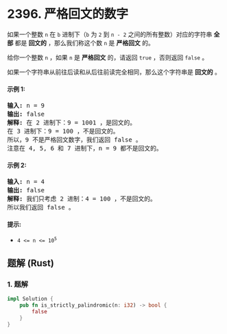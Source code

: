 # 2396. 严格回文的数字
如果一个整数 `n` 在 `b` 进制下（`b` 为 `2` 到 `n - 2` 之间的所有整数）对应的字符串 **全部** 都是 **回文的** ，那么我们称这个数 `n` 是 **严格回文** 的。

给你一个整数 `n` ，如果 `n` 是 **严格回文** 的，请返回 `true` ，否则返回 `false` 。

如果一个字符串从前往后读和从后往前读完全相同，那么这个字符串是 **回文的** 。

#### 示例 1:
<pre>
<strong>输入:</strong> n = 9
<strong>输出:</strong> false
<strong>解释:</strong> 在 2 进制下：9 = 1001 ，是回文的。
在 3 进制下：9 = 100 ，不是回文的。
所以，9 不是严格回文数字，我们返回 false 。
注意在 4, 5, 6 和 7 进制下，n = 9 都不是回文的。
</pre>

#### 示例 2:
<pre>
<strong>输入:</strong> n = 4
<strong>输出:</strong> false
<strong>解释:</strong> 我们只考虑 2 进制：4 = 100 ，不是回文的。
所以我们返回 false 。
</pre>

#### 提示:
* <code>4 <= n <= 10<sup>5</sup></code>

## 题解 (Rust)

### 1. 题解
```Rust
impl Solution {
    pub fn is_strictly_palindromic(n: i32) -> bool {
        false
    }
}
```
